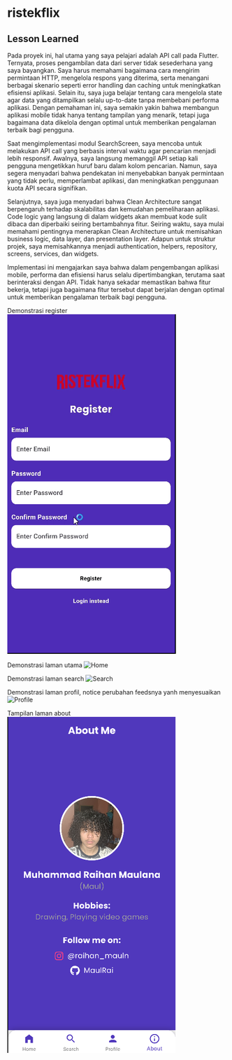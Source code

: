 # ristekflix

## Lesson Learned

Pada proyek ini, hal utama yang saya pelajari adalah API call pada Flutter. Ternyata, 
proses pengambilan data dari server tidak sesederhana yang saya bayangkan. Saya harus 
memahami bagaimana cara mengirim permintaan HTTP, mengelola respons yang diterima, serta 
menangani berbagai skenario seperti error handling dan caching untuk meningkatkan efisiensi 
aplikasi. Selain itu, saya juga belajar tentang cara mengelola state agar data yang 
ditampilkan selalu up-to-date tanpa membebani performa aplikasi. Dengan pemahaman ini, 
saya semakin yakin bahwa membangun aplikasi mobile tidak hanya tentang tampilan yang 
menarik, tetapi juga bagaimana data dikelola dengan optimal untuk memberikan pengalaman 
terbaik bagi pengguna.

Saat mengimplementasi modul SearchScreen, saya mencoba untuk melakukan API call yang berbasis 
interval waktu agar pencarian menjadi lebih responsif. Awalnya, saya langsung memanggil 
API setiap kali pengguna mengetikkan huruf baru dalam kolom pencarian. Namun, saya segera 
menyadari bahwa pendekatan ini menyebabkan banyak permintaan yang tidak perlu, 
memperlambat aplikasi, dan meningkatkan penggunaan kuota API secara signifikan.

Selanjutnya, saya juga menyadari bahwa Clean Architecture sangat berpengaruh terhadap 
skalabilitas dan kemudahan pemeliharaan aplikasi. Code logic yang langsung di dalam widgets 
akan membuat kode sulit dibaca dan diperbaiki seiring bertambahnya fitur. Seiring waktu, 
saya mulai memahami pentingnya menerapkan Clean Architecture untuk memisahkan business 
logic, data layer, dan presentation layer. Adapun untuk struktur projek, saya memisahkannya 
menjadi authentication, helpers, repository, screens, services, dan widgets.

Implementasi ini mengajarkan saya bahwa dalam pengembangan aplikasi mobile, performa dan 
efisiensi harus selalu dipertimbangkan, terutama saat berinteraksi dengan API. Tidak hanya 
sekadar memastikan bahwa fitur bekerja, tetapi juga bagaimana fitur tersebut dapat berjalan 
dengan optimal untuk memberikan pengalaman terbaik bagi pengguna.

Demonstrasi register
![Register](assets/images/register.gif)

Demonstrasi laman utama
![Home](assets/images/general.gif)

Demonstrasi laman search
![Search](assets/images/search.gif)

Demonstrasi laman profil, notice perubahan feedsnya yanh menyesuaikan
![Profile](assets/images/profile.gif)

Tampilan laman about
![About](assets/images/about.png)



